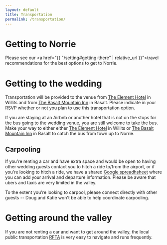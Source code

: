 ```yaml
---
layout: default
title: Transportation
permalink: /transportation/
---
```

<h1> Getting to Norrie </h1>

Please see our <a href="{{ "/setting#getting-there" | relative_url }}">travel recommendations</a> for the best options to get to Norrie.

<div class="divider"></div>


<h1 id="getting-to-wedding" name="getting-to-wedding"> Getting to the wedding </h1>

Transportation will be provided to the venue from [The Element
Hotel](https://www.marriott.com/hotels/hotel-rooms/aseel-element-basalt-aspen/)
in Willits and from [The Basalt Mountain
Inn](https://www.basaltmountaininn.com/) in Basalt. Please indicate in your RSVP
whether or not you plan to use this transportation option.

If you are staying at an Airbnb or another hotel that is not on the stops for
the bus going to the wedding venue, you are still welcome to take the bus. Make
your way to either either [The Element
Hotel](https://www.marriott.com/hotels/hotel-rooms/aseel-element-basalt-aspen/)
in Willits or [The Basalt Mountain Inn](https://www.basaltmountaininn.com/) in
Basalt to catch the bus from town up to Norrie.

<h2 id="carpool" name="carpool"> Carpooling </h2>

If you're renting a car and have extra space and would be open to having other
wedding guests contact you to hitch a ride to/from the airport, or if you're
looking to hitch a ride, we have a shared <a
href="https://docs.google.com/spreadsheets/d/1TypO89uOltNfsrTQDvkW1ROw6cpPm4N8XSqHf8gD0Do/edit?usp=sharing">Google
spreadhsheet</a> where you can add your arrival and departure information.
Please be aware that ubers and taxis are very limited in the valley.

To the extent you're looking to carpool, please connect directly with other
guests -- Doug and Katie won't be able to help coordinate carpooling.

<div class="divider"></div>


<h1> Getting around the valley </h1>

If you are not renting a car and want to get around the valley, the local
public transportation <a href="https://www.rfta.com/">RFTA</a> is very easy to
navigate and runs frequently.
